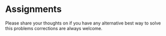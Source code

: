 # Assignments
Please share your thoughts on if you have any alternative best way to solve this problems
 corrections are always welcome.
